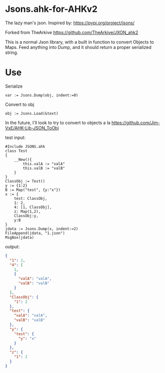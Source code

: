 # Jsons.ahk-for-AHKv2
The lazy man's json. Inspired by: https://pypi.org/project/jsons/

Forked from TheArkive https://github.com/TheArkive/JXON_ahk2

This is a normal Json library, with a built in function to convert Objects to Maps. Feed anything into Dump, and it should return a proper serialized string. 

# Use

Serialize 
```autohotkey
var := Jsons.Dump(obj, indent:=0)
```

Convert to obj
```autohotkey
obj := Jsons.Load(&text)
```

In the future, I'll look to try to convert to objects a la https://github.com/Jim-VxE/AHK-Lib-JSON_ToObj

test input:
```autohotkey
#Include JSONS.ahk
class Test
{
    __New(){
        this.valA := "valA"
        this.valB := "valB"
    }
}
ClassObj := Test()
y := {1:2}
B := Map("test", {y:"x"})
x := {
    test: ClassObj,
    1: 2,
    4: [1, ClassObj],
    z: Map(1,2),
    ClassObj:y,
    y:B
}
jdata := Jsons.Dump(x, indent:=2)
FileAppend(jdata, "1.json")
MsgBox(jdata)
```

output:

```json
{
  "1": 2,
  "4": [
    1,
    {
      "valA": "valA",
      "valB": "valB"
    }
  ],
  "ClassObj": {
    "1": 2
  },
  "test": {
    "valA": "valA",
    "valB": "valB"
  },
  "y": {
    "test": {
      "y": "x"
    }
  },
  "z": {
    "1": 2
  }
}
```
